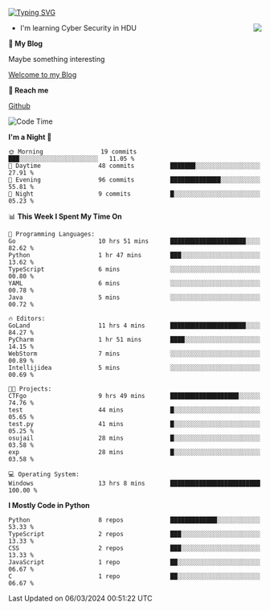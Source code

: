 [![Typing SVG](https://readme-typing-svg.herokuapp.com?font=Fira+Code&pause=1000&random=false&width=450&height=60&lines=Hello+%F0%9F%91%8B%F0%9F%8F%BB;I'm+JBNRZ)](https://git.io/typing-svg)

<a href="#">
  <img align="right" src="https://github-readme-stats.vercel.app/api?username=JBNRZ&show_icons=true&bg_color=15,f2f7fd,E0EAFC" />
</a>

- I'm learning Cyber Security in HDU

 **🌱 My Blog**

Maybe something interesting

[Welcome to my Blog](https://jbnrz.com.cn/)

 **💬 Reach me** 

[Github](https://github.com/JBNRZ)


<!--START_SECTION:waka-->
![Code Time](http://img.shields.io/badge/Code%20Time-360%20hrs%2046%20mins-blue)

**I'm a Night 🦉** 

```text
🌞 Morning                19 commits          ███░░░░░░░░░░░░░░░░░░░░░░   11.05 % 
🌆 Daytime                48 commits          ███████░░░░░░░░░░░░░░░░░░   27.91 % 
🌃 Evening                96 commits          ██████████████░░░░░░░░░░░   55.81 % 
🌙 Night                  9 commits           █░░░░░░░░░░░░░░░░░░░░░░░░   05.23 % 
```


📊 **This Week I Spent My Time On** 

```text
💬 Programming Languages: 
Go                       10 hrs 51 mins      █████████████████████░░░░   82.62 % 
Python                   1 hr 47 mins        ███░░░░░░░░░░░░░░░░░░░░░░   13.62 % 
TypeScript               6 mins              ░░░░░░░░░░░░░░░░░░░░░░░░░   00.80 % 
YAML                     6 mins              ░░░░░░░░░░░░░░░░░░░░░░░░░   00.78 % 
Java                     5 mins              ░░░░░░░░░░░░░░░░░░░░░░░░░   00.72 % 

🔥 Editors: 
GoLand                   11 hrs 4 mins       █████████████████████░░░░   84.27 % 
PyCharm                  1 hr 51 mins        ████░░░░░░░░░░░░░░░░░░░░░   14.15 % 
WebStorm                 7 mins              ░░░░░░░░░░░░░░░░░░░░░░░░░   00.89 % 
Intellijidea             5 mins              ░░░░░░░░░░░░░░░░░░░░░░░░░   00.69 % 

🐱‍💻 Projects: 
CTFgo                    9 hrs 49 mins       ███████████████████░░░░░░   74.76 % 
test                     44 mins             █░░░░░░░░░░░░░░░░░░░░░░░░   05.65 % 
test.py                  41 mins             █░░░░░░░░░░░░░░░░░░░░░░░░   05.25 % 
osujail                  28 mins             █░░░░░░░░░░░░░░░░░░░░░░░░   03.58 % 
exp                      28 mins             █░░░░░░░░░░░░░░░░░░░░░░░░   03.58 % 

💻 Operating System: 
Windows                  13 hrs 8 mins       █████████████████████████   100.00 % 
```

**I Mostly Code in Python** 

```text
Python                   8 repos             █████████████░░░░░░░░░░░░   53.33 % 
TypeScript               2 repos             ███░░░░░░░░░░░░░░░░░░░░░░   13.33 % 
CSS                      2 repos             ███░░░░░░░░░░░░░░░░░░░░░░   13.33 % 
JavaScript               1 repo              ██░░░░░░░░░░░░░░░░░░░░░░░   06.67 % 
C                        1 repo              ██░░░░░░░░░░░░░░░░░░░░░░░   06.67 % 
```




 Last Updated on 06/03/2024 00:51:22 UTC
<!--END_SECTION:waka-->
